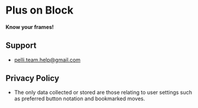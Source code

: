 # Plus on Block

#### Know your frames!

## Support
- pelli.team.help@gmail.com

## Privacy Policy
- The only data collected or stored are those relating to user settings such as preferred button notation and bookmarked moves.
